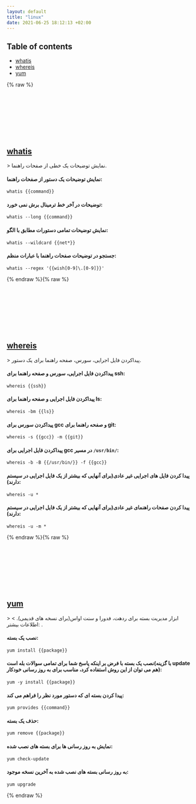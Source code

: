 ```yaml
---
layout: default
title: "linux"
date: 2021-06-25 18:12:13 +02:00
---
```

## Table of contents
* <a href="#whatis">whatis</a>
* <a href="#whereis">whereis</a>
* <a href="#yum">yum</a>

{% raw %}
<h2 id="whatis">
  <a href="/fa/linux/whatis.html">whatis</a> <a href="#whatis"><svg class="icon">
    <use href="/assets/images/unicode_sprite.svg#link" />
  </svg></a>
</h2>
> نمایش توضیحات یک خطی از صفحات راهنما.

#### نمایش توضیحات یک دستور از صفحات راهنما:
```shell
whatis {{command}}
```
#### توضیحات در آخر خط ترمینال برش نمی خورد:
```shell
whatis --long {{command}}
```
#### نمایش توضیحات تمامی دستورات مطابق با الگو:
```shell
whatis --wildcard {{net*}}
```
#### جستجو در توضیحات صفحات راهنما با عبارات منظم:
```shell
whatis --regex '{{wish[0-9]\.[0-9]}}'
```
{% endraw %}{% raw %}
<h2 id="whereis">
  <a href="/fa/linux/whereis.html">whereis</a> <a href="#whereis"><svg class="icon">
    <use href="/assets/images/unicode_sprite.svg#link" />
  </svg></a>
</h2>
> پیداکردن فایل اجرایی، سورس، صفحه راهنما برای یک دستور.

#### پیداکردن فایل اجرایی، سورس و صفحه راهنما برای ssh:
```shell
whereis {{ssh}}
```
#### پیداکردن فایل اجرایی و صفحه راهنما برای ls:
```shell
whereis -bm {{ls}}
```
#### پیداکردن سورس برای gcc و صفحه راهنما برای git:
```shell
whereis -s {{gcc}} -m {{git}}
```
#### پیداکردن فایل اجرایی برای gcc در مسیر `/usr/bin/`:
```shell
whereis -b -B {{/usr/bin/}} -f {{gcc}}
```
#### پیدا کردن فایل های اجرایی غیر عادی(برای آنهایی که بیشتر از یک فایل اجرایی در سیستم دارند):
```shell
whereis -u *
```
#### پیدا کردن صفحات راهنمای غیر عادی(برای آنهایی که بیشتر از یک فایل اجرایی در سیستم دارند):
```shell
whereis -u -m *
```
{% endraw %}{% raw %}
<h2 id="yum">
  <a href="/fa/linux/yum.html">yum</a> <a href="#yum"><svg class="icon">
    <use href="/assets/images/unicode_sprite.svg#link" />
  </svg></a>
</h2>
> ابزار مدیریت بسته برای ردهت، فدورا و سنت اواس(برای نسخه های قدیمی).
> اطلاعات بیشتر: <https://man7.org/linux/man-pages/man8/yum.8.html>.

#### نصب یک بسته:
```shell
yum install {{package}}
```
#### نصب یک بسته با فرض بر اینکه پاسخ شما برای تمامی سوالات بله است(با گزینه update هم می توان از این روش استفاده کرد، مناسب برای به روز رسانی خودکار):
```shell
yum -y install {{package}}
```
#### پیدا کردن بسته ای که دستور مورد نظر را فراهم می کند:
```shell
yum provides {{command}}
```
#### حذف یک بسته:
```shell
yum remove {{package}}
```
#### نمایش به روز رسانی ها برای بسته های نصب شده:
```shell
yum check-update
```
#### به روز رسانی بسته های نصب شده به آخرین نسخه موجود:
```shell
yum upgrade
```
{% endraw %}